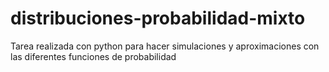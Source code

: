# distribuciones-probabilidad-mixto
Tarea realizada con python para hacer simulaciones y aproximaciones con las diferentes funciones de probabilidad
